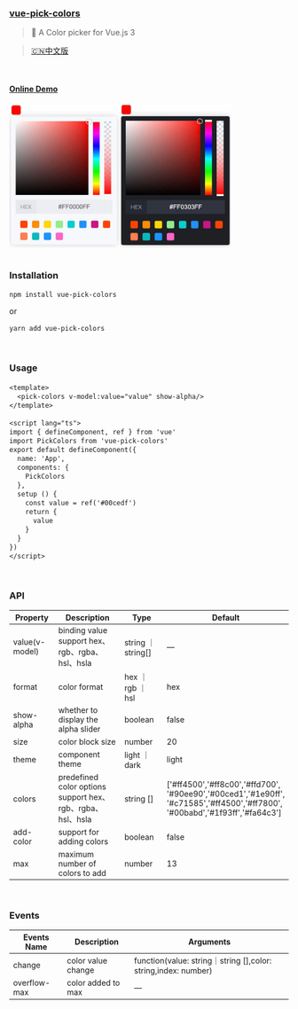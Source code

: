 ### [vue-pick-colors](https://github.com/qiuzongyuan/vue-pick-colors)

>  🎉 A Color picker for Vue.js 3

> [🇨🇳中文版](https://github.com/qiuzongyuan/vue-pick-colors/blob/main/README-zh_CN.md)

<br/>

#### [Online Demo](https://qiuzongyuan.github.io/vue-pick-colors/)

<div style="display: flex">
    <img src="./images/effect-light.png" style="width:200px;" />
    <img src="./images/effect-dark.png" style="width:200px;" />
</div>

<br/>

### Installation
```
npm install vue-pick-colors
```
or
```
yarn add vue-pick-colors
```
<br/>

### Usage
```vue
<template>
  <pick-colors v-model:value="value" show-alpha/>
</template>

<script lang="ts">
import { defineComponent, ref } from 'vue'
import PickColors from 'vue-pick-colors'
export default defineComponent({
  name: 'App',
  components: {
    PickColors
  },
  setup () {
    const value = ref('#00cedf')
    return {
      value
    }
  }
})
</script>
```
<br/>

### API

| Property       | Description                                               | Type              | Default                                                                                                                             |
|----------------|-----------------------------------------------------------|-------------------|-------------------------------------------------------------------------------------------------------------------------------------|
| value(v-model) | binding value<br>support hex、rgb、rgba、hsl、hsla            | string ｜ string[] | —                                                                                                                                    |
| format         | color format                                              | hex ｜ rgb ｜ hsl   | hex                                                                                                                                 |
| show-alpha     | whether to display the alpha slider                       | boolean           | false                                                                                                                               |
| size           | color block size                                          | number            | 20                                                                                                                                  |
| theme          | component theme                                           | light ｜ dark      | light                                                                                                                               |
| colors         | predefined color options<br>support hex、rgb、rgba、hsl、hsla | string []         | ['#ff4500','#ff8c00','#ffd700',<br>'#90ee90','#00ced1','#1e90ff',<br>'#c71585','#ff4500','#ff7800',<br>'#00babd','#1f93ff','#fa64c3'] |
| add-color      | support for adding colors                                 | boolean           | false                                                                                                                               |
| max            | maximum number of colors to add                           | number            | 13                                                                                                                                  |


<br/>

### Events

| Events Name  | Description        | Arguments                                                          |
|--------------|--------------------|---------------------------------------------------------------|
| change       | color value change | function(value: string｜string [],color: string,index: number) |
| overflow-max | color added to max | —                                                             |

